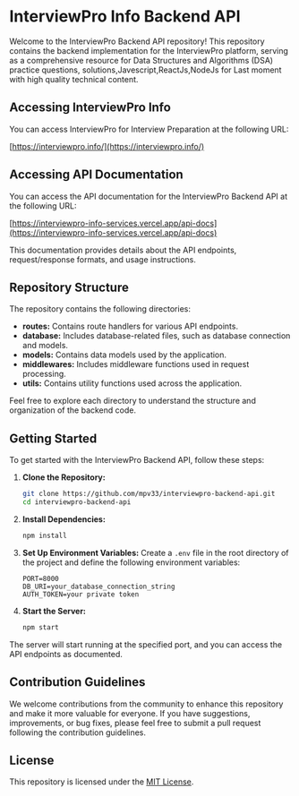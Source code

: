 # InterviewPro Info Backend API

Welcome to the InterviewPro Backend API repository! This repository contains the backend implementation for the InterviewPro platform, serving as a comprehensive resource for Data Structures and Algorithms (DSA) practice questions, solutions,Javescript,ReactJs,NodeJs for Last moment with high quality technical content.

## Accessing InterviewPro Info

You can access InterviewPro for Interview Preparation at the following URL:

[https://interviewpro.info/](https://interviewpro.info/)

## Accessing API Documentation

You can access the API documentation for the InterviewPro Backend API at the following URL:

[https://interviewpro-info-services.vercel.app/api-docs](https://interviewpro-info-services.vercel.app/api-docs)

This documentation provides details about the API endpoints, request/response formats, and usage instructions.

## Repository Structure

The repository contains the following directories:

- **routes:** Contains route handlers for various API endpoints.
- **database:** Includes database-related files, such as database connection and models.
- **models:** Contains data models used by the application.
- **middlewares:** Includes middleware functions used in request processing.
- **utils:** Contains utility functions used across the application.

Feel free to explore each directory to understand the structure and organization of the backend code.

## Getting Started

To get started with the InterviewPro Backend API, follow these steps:

1. **Clone the Repository:**
   ```bash
   git clone https://github.com/mpv33/interviewpro-backend-api.git
   cd interviewpro-backend-api
   ```

2. **Install Dependencies:**
   ```bash
   npm install
   ```

3. **Set Up Environment Variables:**
   Create a `.env` file in the root directory of the project and define the following environment variables:
   ```
   PORT=8000
   DB_URI=your_database_connection_string
   AUTH_TOKEN=your private token
   ```

4. **Start the Server:**
   ```bash
   npm start
   ```

The server will start running at the specified port, and you can access the API endpoints as documented.

## Contribution Guidelines

We welcome contributions from the community to enhance this repository and make it more valuable for everyone. If you have suggestions, improvements, or bug fixes, please feel free to submit a pull request following the contribution guidelines.

## License

This repository is licensed under the [MIT License](LICENSE).

